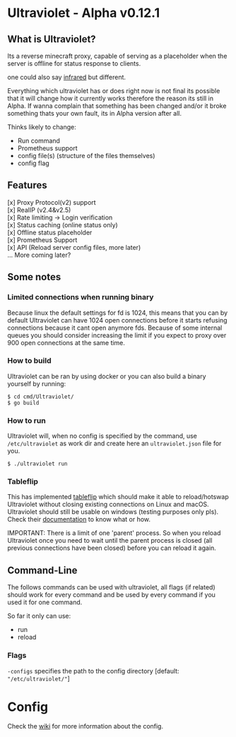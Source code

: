 # Ultraviolet - Alpha v0.12.1

## What is Ultraviolet?
Its a reverse minecraft proxy, capable of serving as a placeholder when the server is offline for status response to clients.   

one could also say [infrared](https://github.com/haveachin/infrared) but different.

Everything which ultraviolet has or does right now is not final its possible that it will change how it currently works therefore the reason its still in Alpha. If wanna complain that something has been changed and/or it broke something thats your own fault, its in Alpha version after all. 

Thinks likely to change: 
- Run command
- Prometheus support
- config file(s) (structure of the files themselves)
- config flag


## Features
[x] Proxy Protocol(v2) support  
[x] RealIP (v2.4&v2.5)  
[x] Rate limiting -> Login verification  
[x] Status caching (online status only)  
[x] Offline status placeholder  
[x] Prometheus Support  
[x] API (Reload server config files, more later)  
... More coming later?

## Some notes
### Limited connections when running binary
Because linux the default settings for fd is 1024, this means that you can by default Ultraviolet can have 1024 open connections before it starts refusing connections because it cant open anymore fds. Because of some internal queues you should consider increasing the limit if you expect to proxy over 900 open connections at the same time. 

### How to build
Ultraviolet can be ran by using docker or you can also build a binary yourself by running:
```
$ cd cmd/Ultraviolet/
$ go build
```  

### How to run

Ultraviolet will, when no config is specified by the command, use `/etc/ultraviolet` as work dir and create here an `ultraviolet.json` file for you.
```
$ ./ultraviolet run
```  

### Tableflip
This has implemented [tableflip](https://github.com/cloudflare/tableflip) which should make it able to reload/hotswap Ultraviolet without closing existing connections on Linux and macOS. Ultraviolet should still be usable on windows (testing purposes only pls). 
Check their [documentation](https://pkg.go.dev/github.com/cloudflare/tableflip) to know what or how. 

IMPORTANT: There is a limit of one 'parent' process. So when you reload Ultraviolet once you need to wait until the parent process is closed (all previous connections have been closed) before you can reload it again.

## Command-Line 
The follows commands can be used with ultraviolet, all flags (if related) should work for every command and be used by every command if you used it for one command.

So far it only can use:
- run
- reload

### Flags
`-configs` specifies the path to the config directory [default: `"/etc/ultraviolet/"`]  


# Config
Check the [wiki](https://github.com/realDragonium/Ultraviolet/wiki/Config) for more information about the config.  
